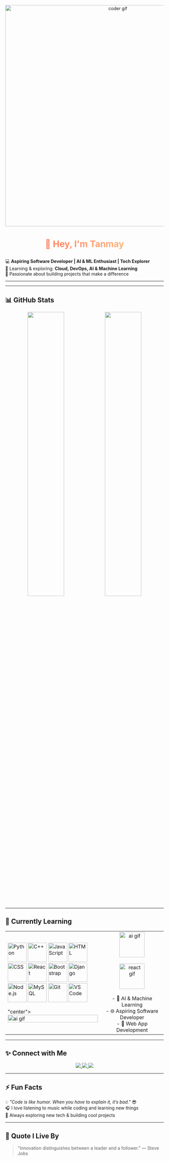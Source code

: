 <p align="center">
  <img src="https://user-images.githubusercontent.com/74038190/225813708-98b745f2-7d22-48cf-9150-083f1b00d6c9.gif" width="700" alt="coder gif"/>
</p>

# <p align="center"><span style="background: linear-gradient(to right, #ff7e5f, #feb47b); -webkit-background-clip: text; color: transparent;">👋 Hey, I'm Tanmay</span></p>

💻 **Aspiring Software Developer | AI & ML Enthusiast | Tech Explorer**  
🌱 Learning & exploring: **Cloud, DevOps, AI & Machine Learning**  
🚀 Passionate about building projects that make a difference  

---




---

## 📊 GitHub Stats

<p align="center">
  <img src="https://github-readme-stats.vercel.app/api?username=TanmayWarthe&show_icons=true&theme=tokyonight&count_private=true" width="48%"/>
  <img src="https://github-readme-streak-stats.herokuapp.com/?user=TanmayWarthe&theme=tokyonight" width="48%"/>
</p>

---

## 🌱 Currently Learning

<table width="100%">
  <tr>
    <td width="60%" align=## 🛠️ Tech Stack & Skills

<p align="center">
  <!-- Programming -->
  <img src="https://user-images.githubusercontent.com/74038190/213910845-af37a709-8995-40d6-9b06-92a7b8bdbd3a.gif" width="60" alt="Python"/>
  <img src="https://user-images.githubusercontent.com/74038190/213910847-e8f0cace-daea-4f5e-bc63-97f8f4c92b27.gif" width="60" alt="C++"/>
  <img src="https://user-images.githubusercontent.com/74038190/213910844-39b0f9d6-f8a5-48f7-8b87-b7b83c38b4d7.gif" width="60" alt="JavaScript"/>

  <!-- Frontend -->
  <img src="https://user-images.githubusercontent.com/74038190/213910846-69f6c7e2-5b7d-4f4c-812b-7b0a3a3e2e3c.gif" width="60" alt="HTML"/>
  <img src="https://user-images.githubusercontent.com/74038190/213910843-9b5d3e6f-0b8e-41a5-8921-98fefc67f08a.gif" width="60" alt="CSS"/>
  <img src="https://user-images.githubusercontent.com/74038190/213910842-47697c92-6c4d-4d7d-9186-bf3dfc3c7a0a.gif" width="60" alt="React"/>
  <img src="https://user-images.githubusercontent.com/74038190/213910841-bff1c1c0-f23e-4c9f-9f5a-d6f53a1d441b.gif" width="60" alt="Bootstrap"/>

  <!-- Backend & Tools -->
  <img src="https://user-images.githubusercontent.com/74038190/213910840-10956c9a-d272-4e4a-8c73-d2f25f7b7b63.gif" width="60" alt="Django"/>
  <img src="https://user-images.githubusercontent.com/74038190/213910839-ecb35a9b-5c84-47e3-b8e4-3f9f8d8f962c.gif" width="60" alt="Node.js"/>
  <img src="https://user-images.githubusercontent.com/74038190/213910838-4d5f8a3c-8f62-42de-8739-16c7d7e1c2cc.gif" width="60" alt="MySQL"/>
  <img src="https://user-images.githubusercontent.com/74038190/213910837-b8768c1a-3c8f-4a9d-92a4-3e9c379e59f3.gif" width="60" alt="Git"/>
  <img src="https://user-images.githubusercontent.com/74038190/213910836-18cc5ffb-c3dd-47c4-b948-27c4f73d66b8.gif" width="60" alt="VS Code"/>
</p>
"center">
      <img src="https://user-images.githubusercontent.com/74038190/219923809-b86dc415-a0c2-4a38-bc88-ad6cf06395a8.gif" width="100%" alt="ai gif"/>
    </td>
    <td width="40%" align="center">
      <img src="https://c.tenor.com/8rZskf8q6Q0AAAAC/ai.gif" width="80" alt="ai gif"/><br><br>
      <img src="https://c.tenor.com/7zRmZV7fM-IAAAAC/react-js.gif" width="80" alt="react gif"/><br><br>
      - 🤖 AI & Machine Learning<br>
      - 🌐 Aspiring Software Developer<br>
      - 📱 Web App Development
    </td>
  </tr>
</table>

---

## ✨ Connect with Me

<p align="center">
  <a href="https://linkedin.com/in/tanmay_warthe">
    <img src="https://img.shields.io/badge/LinkedIn-0A66C2?style=for-the-badge&logo=linkedin&logoColor=white" />
  </a>
  <a href="https://github.com/TanmayWarthe">
    <img src="https://img.shields.io/badge/GitHub-181717?style=for-the-badge&logo=github&logoColor=white" />
  </a>
  <a href="https://www.instagram.com/_tanmaaay">
    <img src="https://img.shields.io/badge/Instagram-E4405F?style=for-the-badge&logo=instagram&logoColor=white" />
  </a>
</p>

---

## ⚡ Fun Facts

💡 *"Code is like humor. When you have to explain it, it’s bad."* 😎  
🎧 I love listening to music while coding and learning new things  
🚀 Always exploring new tech & building cool projects  

---

## 🎨 Quote I Live By

> "Innovation distinguishes between a leader and a follower." — Steve Jobs
